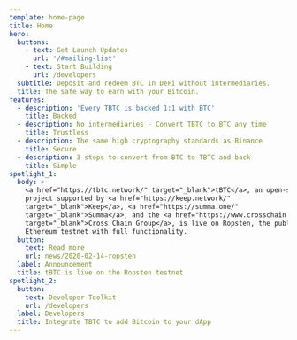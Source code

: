 ```yaml
---
template: home-page
title: Home
hero:
  buttons:
    - text: Get Launch Updates
      url: '/#mailing-list'
    - text: Start Building
      url: /developers
  subtitle: Deposit and redeem BTC in DeFi without intermediaries.
  title: The safe way to earn with your Bitcoin.
features:
  - description: 'Every TBTC is backed 1:1 with BTC'
    title: Backed
  - description: No intermediaries - Convert TBTC to BTC any time
    title: Trustless
  - description: The same high cryptography standards as Binance
    title: Secure
  - description: 3 steps to convert from BTC to TBTC and back
    title: Simple
spotlight_1:
  body: >
    <a href="https://tbtc.network/" target="_blank">tBTC</a>, an open-source
    project supported by <a href="https://keep.network/"
    target="_blank">Keep</a>, <a href="https://summa.one/"
    target="_blank">Summa</a>, and the <a href="https://www.crosschain.group/"
    target="_blank">Cross Chain Group</a>, is live on Ropsten, the public
    Ethereum testnet with full functionality.
  button:
    text: Read more
    url: news/2020-02-14-ropsten
  label: Announcement
  title: tBTC is live on the Ropsten testnet
spotlight_2:
  button:
    text: Developer Toolkit
    url: /developers
  label: Developers
  title: Integrate TBTC to add Bitcoin to your dApp
---
```



